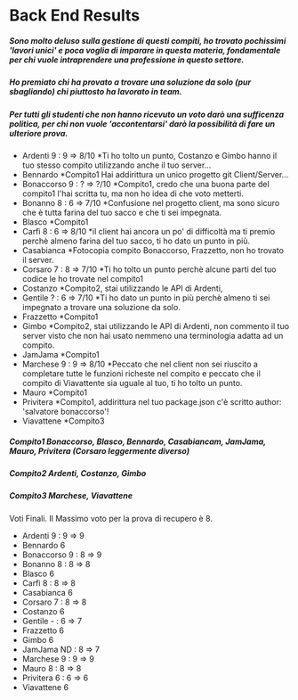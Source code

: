 # Back End Results

##### Sono molto deluso sulla gestione di questi compiti, ho trovato pochissimi 'lavori unici' e poca voglia di imparare in questa materia, fondamentale per chi vuole intraprendere una professione in questo settore.
##### Ho premiato chi ha provato a trovare una soluzione da solo (pur sbagliando) chi piuttosto ha lavorato in team.
##### Per tutti gli studenti che non hanno ricevuto un voto darò una sufficenza politica, per chi non vuole 'accontentarsi' darò la possibilità di fare un ulteriore prova.

* Ardenti 9 : 9 => 8/10 *Ti ho tolto un punto, Costanzo e Gimbo hanno il tuo stesso compito utilizzando anche il tuo server...
* Bennardo *Compito1 Hai addirittura un unico progetto git Client/Server...
* Bonaccorso 9 : ? => ?/10 *Compito1, credo che una buona parte del compito1 l'hai scritta tu, ma non ho idea di che voto metterti.
* Bonanno 8 : 6 => 7/10 *Confusione nel progetto client, ma sono sicuro che è tutta farina del tuo sacco e che ti sei impegnata.
* Blasco *Compito1
* Carfì 8 : 6 => 8/10 *il client hai ancora un po' di difficoltà ma ti premio perchè almeno farina del tuo sacco, ti ho dato un punto in più.
* Casabianca *Fotocopia compito Bonaccorso, Frazzetto, non ho trovato il server.
* Corsaro 7 : 8 => 7/10 *Ti ho tolto un punto perchè alcune parti del tuo codice le ho trovate nel compito1
* Costanzo *Compito2, stai utilizzando le API di Ardenti,
* Gentile ? : 6 => 7/10 *Ti ho dato un punto in più perchè almeno ti sei impegnato a trovare una soluzione da solo.
* Frazzetto *Compito1
* Gimbo *Compito2, stai utilizzando le API di Ardenti, non commento il tuo server visto che non hai usato nemmeno una terminologia adatta ad un compito.
* JamJama *Compito1
* Marchese 9 : 9 => 8/10 *Peccato che nel client non sei riuscito a completare tutte le funzioni richeste nel compito e peccato che il compito di Viavattente sia uguale al tuo, ti ho tolto un punto.
* Mauro *Compito1
* Privitera *Compito1, addirittura nel tuo package.json c'è scritto author: 'salvatore bonaccorso'!
* Viavattene *Compito3


##### Compito1 Bonaccorso, Blasco, Bennardo, Casabiancam, JamJama, Mauro, Privitera (Corsaro leggermente diverso)
##### Compito2 Ardenti, Costanzo, Gimbo
##### Compito3 Marchese, Viavattene


Voti Finali.
Il Massimo voto per la prova di recupero è 8.

* Ardenti 9 : 9 => 9
* Bennardo 6
* Bonaccorso 9 : 8 => 9
* Bonanno 8 : 8 => 8
* Blasco 6
* Carfì 8 : 8 => 8
* Casabianca 6
* Corsaro 7 : 8 => 8
* Costanzo 6
* Gentile - : 6 => 7
* Frazzetto 6
* Gimbo 6
* JamJama ND : 8 => 7
* Marchese 9 : 9 => 9
* Mauro 8 : 8 => 8
* Privitera 6 : 6 => 6
* Viavattene 6
